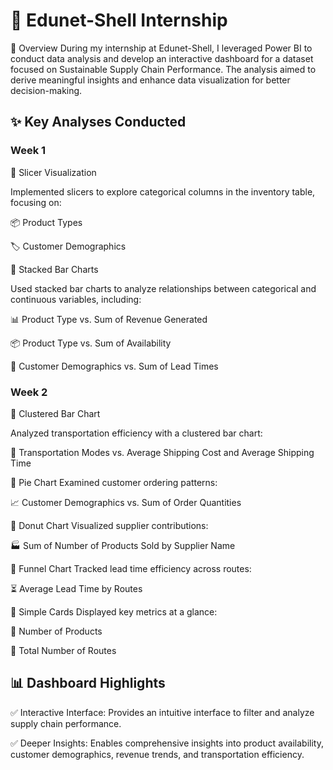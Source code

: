 # 🚀 Edunet-Shell Internship

📌 Overview
During my internship at Edunet-Shell, I leveraged Power BI to conduct data analysis and develop an interactive dashboard for a dataset focused on Sustainable Supply Chain Performance. The analysis aimed to derive meaningful insights and enhance data visualization for better decision-making.

## ✨ Key Analyses Conducted

### Week 1

🔹 Slicer Visualization

Implemented slicers to explore categorical columns in the inventory table, focusing on:

📦 Product Types

🏷️ Customer Demographics

🔹 Stacked Bar Charts

Used stacked bar charts to analyze relationships between categorical and continuous variables, including:

📊 Product Type vs. Sum of Revenue Generated

📦 Product Type vs. Sum of Availability

👥 Customer Demographics vs. Sum of Lead Times

### Week 2

🔹 Clustered Bar Chart

Analyzed transportation efficiency with a clustered bar chart:

🚚 Transportation Modes vs. Average Shipping Cost and Average Shipping Time

🔹 Pie Chart
Examined customer ordering patterns:

📈 Customer Demographics vs. Sum of Order Quantities

🔹 Donut Chart
Visualized supplier contributions:

🏭 Sum of Number of Products Sold by Supplier Name

🔹 Funnel Chart
Tracked lead time efficiency across routes:

⏳ Average Lead Time by Routes

🔹 Simple Cards
Displayed key metrics at a glance:

📌 Number of Products

📌 Total Number of Routes

## 📊 Dashboard Highlights

✅ Interactive Interface: Provides an intuitive interface to filter and analyze supply chain performance.

✅ Deeper Insights: Enables comprehensive insights into product availability, customer demographics, revenue trends, and transportation efficiency.

